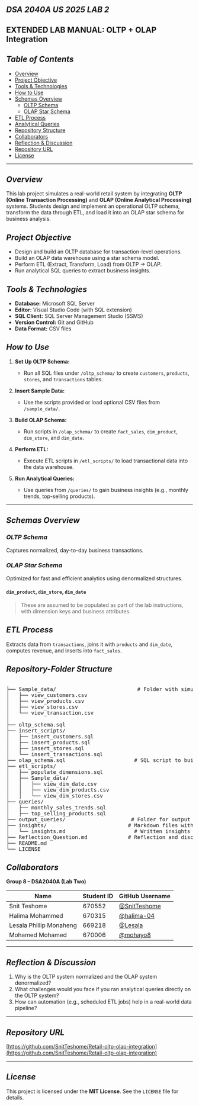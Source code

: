 ## _**DSA 2040A US 2025 LAB 2**_  
**EXTENDED LAB MANUAL: OLTP + OLAP Integration**
---

##  _*Table of Contents*_

- [Overview](#overview)  
- [Project Objective](#project-objective)  
- [Tools & Technologies](#tools--technologies)  
- [How to Use](#how-to-use)  
- [Schemas Overview](#schemas-overview)  
  - [OLTP Schema](#oltp-schema)  
  - [OLAP Star Schema](#olap-star-schema)  
- [ETL Process](#etl-process)  
- [Analytical Queries](#analytical-queries)  
- [Repository Structure](#repository-structure)  
- [Collaborators](#collaborators)  
- [Reflection & Discussion](#reflection--discussion)  
- [Repository URL](#repository-url)  
- [License](#license)  

---

##  _**Overview**_

This lab project simulates a real-world retail system by integrating **OLTP (Online Transaction Processing)** and **OLAP (Online Analytical Processing)** systems. Students design and implement an operational OLTP schema, transform the data through ETL, and load it into an OLAP star schema for business analysis.

##  _**Project Objective**_

- Design and build an OLTP database for transaction-level operations.  
- Build an OLAP data warehouse using a star schema model.  
- Perform ETL (Extract, Transform, Load) from OLTP → OLAP.  
- Run analytical SQL queries to extract business insights.

## _**Tools & Technologies**_

- **Database:** Microsoft SQL Server  
- **Editor:** Visual Studio Code (with SQL extension)  
- **SQL Client:** SQL Server Management Studio (SSMS)  
- **Version Control:** Git and GitHub  
- **Data Format:** CSV files    

##  _**How to Use**_

1. **Set Up OLTP Schema:**  
   - Run all SQL files under `/oltp_schema/` to create `customers`, `products`, `stores`, and `transactions` tables.

2. **Insert Sample Data:**  
   - Use the scripts provided or load optional CSV files from `/sample_data/`.

3. **Build OLAP Schema:**  
   - Run scripts in `/olap_schema/` to create `fact_sales`, `dim_product`, `dim_store`, and `dim_date`.

4. **Perform ETL:**  
   - Execute ETL scripts in `/etl_scripts/` to load transactional data into the data warehouse.

5. **Run Analytical Queries:**  
   - Use queries from `/queries/` to gain business insights (e.g., monthly trends, top-selling products).

---

##  _**Schemas Overview**_

### _**OLTP Schema**_

Captures normalized, day-to-day business transactions.

###  _**OLAP Star Schema**_

Optimized for fast and efficient analytics using denormalized structures.

#### `dim_product`, `dim_store`, `dim_date`

> These are assumed to be populated as part of the lab instructions, with dimension keys and business attributes.

##  _**ETL Process**_

Extracts data from `transactions`, joins it with `products` and `dim_date`, computes revenue, and inserts into `fact_sales`.

## _**Repository-Folder Structure**_
<pre> 
├── Sample_data/                          # Folder with simulated OLTP data
│   ├── view_customers.csv
│   ├── view_products.csv
│   ├── view_stores.csv
│   └── view_transaction.csv
│
├── oltp_schema.sql                     
├── insert_scripts/                   
│   ├── insert_customers.sql            
│   ├── insert_products.sql
│   ├── insert_stores.sql
│   └── insert_transactions.sql
├── olap_schema.sql                      # SQL script to build OLAP system
├── etl_scripts/                      
│   ├── populate_dimensions.sql         
│   ├── Sample_data/                     
│   │   ├── view_dim_date.csv
│   │   ├── view_dim_products.csv
│   │   └── view_dim_stores.csv
├── queries/                           
│   ├── monthly_sales_trends.sql        
│   ├── top_selling_products.sql        
├── output_queries/                     # Folder for output query results or exports
├── insights/                          # Markdown files with analysis or insights
│   └── insights.md                      # Written insights based on query results
├── Reflection_Question.md             # Reflection and discussion document
├── README.md                        
└── LICENSE                         
</pre>

##  _**Collaborators**_

**Group 8 – DSA2040A (Lab Two)**  

| Name                        | Student ID | GitHub Username       |
|-----------------------------|------------|------------------------|
| Snit Teshome                | 670552     | [@SnitTeshome](https://github.com/SnitTeshome)  
| Halima Mohammed             | 670315     | [@halima-04](https://github.com/halima-04)   
| Lesala Phillip Monaheng     | 669218     | [@Lesala](https://github.com/Lesala)  
| Mohamed Mohamed             | 670006     | [@mohayo8](https://github.com/mohayo8)  

---

##  _**Reflection & Discussion**_

1. Why is the OLTP system normalized and the OLAP system denormalized?  
2. What challenges would you face if you ran analytical queries directly on the OLTP system?  
3. How can automation (e.g., scheduled ETL jobs) help in a real-world data pipeline?  

---

##  _**Repository URL**_

[https://github.com/SnitTeshome/Retail-oltp-olap-integration](https://github.com/SnitTeshome/Retail-oltp-olap-integration)

---

##  _**License**_

This project is licensed under the **MIT License**. See the `LICENSE` file for details.

